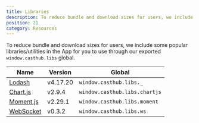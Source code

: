 ```yaml
---
title: Libraries
description: To reduce bundle and download sizes for users, we include some popular libraries/utilities in the App
position: 21
category: Resources
---
```


To reduce bundle and download sizes for users, we include some popular libraries/utilities in the App for you to use through our exported `window.casthub.libs` global.

| Name                                                | Version  | Global                        |
|-----------------------------------------------------|----------|-------------------------------|
| [Lodash](https://lodash.com)                        | v4.17.20 | `window.casthub.libs._`       |
| [Chart.js](https://www.chartjs.org)                 | v2.9.4   | `window.casthub.libs.chartjs` |
| [Moment.js](https://momentjs.com)                   | v2.29.1  | `window.casthub.libs.moment`  |
| [WebSocket](https://github.com/gamestdio/websocket) | v0.3.2   | `window.casthub.libs.ws`      |
